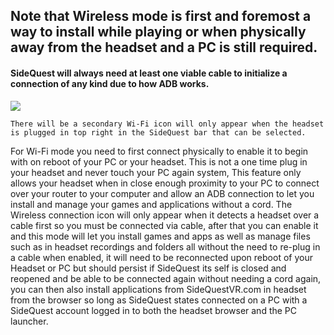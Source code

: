 ## Note that Wireless mode is first and foremost a way to install while playing or when physically away from the headset and a PC is still required.

#### SideQuest will always need at least one viable cable to initialize a connection of any kind due to how ADB works.

![](https://cdn.discordapp.com/attachments/615234075778875453/704464093737648228/Screenshot_1605.png)

`There will be a secondary Wi-Fi icon will only appear when the headset is plugged in top right in the SideQuest bar that can be selected.`

For Wi-Fi mode you need to first connect physically to enable it to begin with on reboot of your PC or your headset. This is not a one time plug in your headset and never touch your PC again system, This feature only allows your headset when in close enough proximity to your PC to connect over your router to your computer and allow an ADB connection to let you install and manage your games and applications without a cord. The Wireless connection icon will only appear when it detects a headset over a cable first so you must be connected via cable, after that you can enable it and this mode will let you install games and apps as well as manage files such as in headset recordings and folders all without the need to re-plug in a cable when enabled, it will need to be reconnected upon reboot of your Headset or PC but should persist if SideQuest its self is closed and reopened and be able to be connected again without needing a cord again, you can then also install applications from SideQuestVR.com in headset from the browser so long as SideQuest states connected on a PC with a SideQuest account logged in to both the headset browser and the PC launcher.